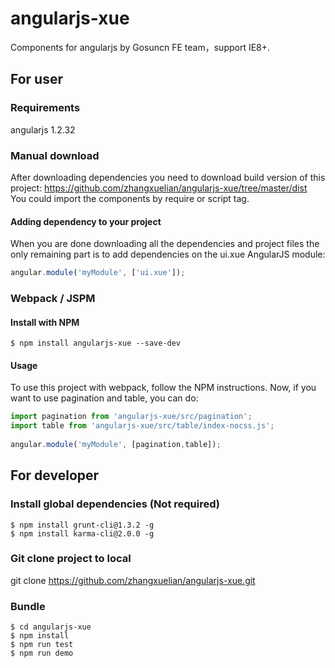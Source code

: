 # angularjs-xue
Components for angularjs by Gosuncn FE team，support IE8+.
## For user
### Requirements
angularjs 1.2.32 
### Manual download
After downloading dependencies you need to download build version of this project: https://github.com/zhangxuelian/angularjs-xue/tree/master/dist  
You could import the components by require or script tag.  
#### Adding dependency to your project
When you are done downloading all the dependencies and project files the only remaining part is to add dependencies on the ui.xue AngularJS module:
```javascript
angular.module('myModule', ['ui.xue']);
```
### Webpack / JSPM
#### Install with NPM
```
$ npm install angularjs-xue --save-dev
```
#### Usage
To use this project with webpack, follow the NPM instructions. Now, if you want to use pagination and table, you can do:
```javascript
import pagination from 'angularjs-xue/src/pagination';
import table from 'angularjs-xue/src/table/index-nocss.js';
  
angular.module('myModule', [pagination,table]);
```
## For developer
### Install global dependencies (Not required)
```
$ npm install grunt-cli@1.3.2 -g  
$ npm install karma-cli@2.0.0 -g  
```
### Git clone project to local
git clone https://github.com/zhangxuelian/angularjs-xue.git
### Bundle
```
$ cd angularjs-xue  
$ npm install  
$ npm run test
$ npm run demo
```
